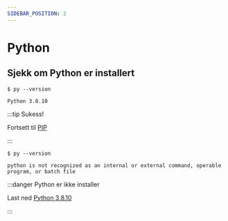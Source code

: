 ```yaml
---
SIDEBAR_POSITION: 2
---
```


# Python

## Sjekk om Python er installert

```shell
$ py --version

Python 3.8.10
```

:::tip Sukess!

Fortsett til [PIP](./pip)

:::

```shell
$ py --version

python is not recognized as an internal or external command, operable program, or batch file
```

:::danger Python er ikke installer

Last ned [Python 3.8.10](https://www.python.org/ftp/python/3.8.10/python-3.8.10-amd64.exe)

:::
